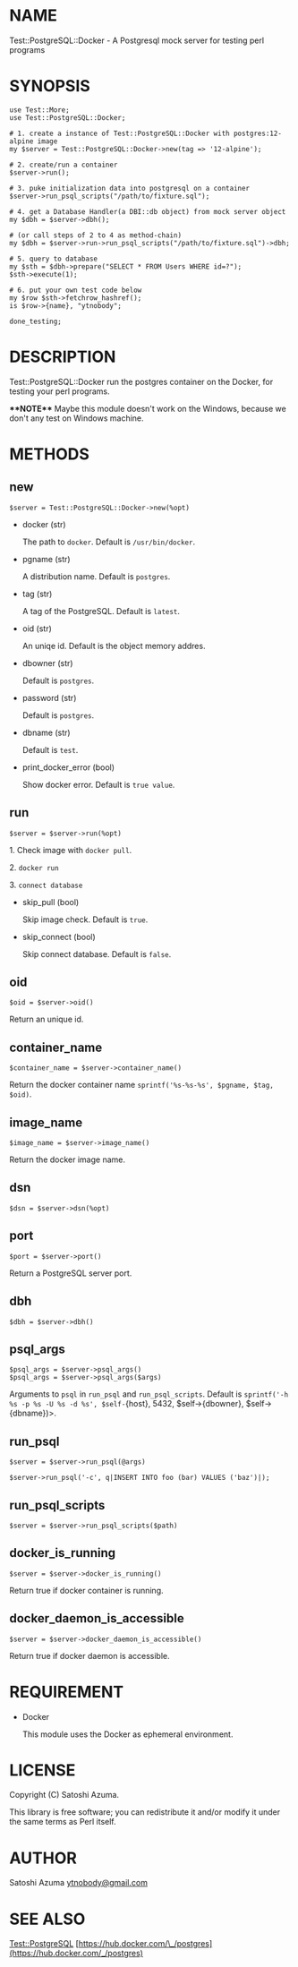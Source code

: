 # NAME

Test::PostgreSQL::Docker - A Postgresql mock server for testing perl programs

# SYNOPSIS

    use Test::More;
    use Test::PostgreSQL::Docker;
    
    # 1. create a instance of Test::PostgreSQL::Docker with postgres:12-alpine image
    my $server = Test::PostgreSQL::Docker->new(tag => '12-alpine');
    
    # 2. create/run a container
    $server->run();
    
    # 3. puke initialization data into postgresql on a container
    $server->run_psql_scripts("/path/to/fixture.sql");
    
    # 4. get a Database Handler(a DBI::db object) from mock server object
    my $dbh = $server->dbh();
    
    # (or call steps of 2 to 4 as method-chain)
    my $dbh = $server->run->run_psql_scripts("/path/to/fixture.sql")->dbh;
    
    # 5. query to database
    my $sth = $dbh->prepare("SELECT * FROM Users WHERE id=?");
    $sth->execute(1);
    
    # 6. put your own test code below
    my $row $sth->fetchrow_hashref();
    is $row->{name}, "ytnobody";
    
    done_testing;

# DESCRIPTION

Test::PostgreSQL::Docker run the postgres container on the Docker, for testing your perl programs.

**\*\*NOTE\*\*** Maybe this module doesn't work on the Windows, because we don't any test on Windows machine.

# METHODS

## new

    $server = Test::PostgreSQL::Docker->new(%opt)

- docker (str)

    The path to `docker`. Default is `/usr/bin/docker`.

- pgname (str)

    A distribution name. Default is `postgres`.

- tag (str)

    A tag of the PostgreSQL. Default is `latest`. 

- oid (str)

    An uniqe id. Default is the object memory addres.

- dbowner (str)

    Default is `postgres`.

- password (str)

    Default is `postgres`.

- dbname (str)

    Default is `test`.

- print\_docker\_error (bool)

    Show docker error. Default is `true value`.

## run

    $server = $server->run(%opt)

1\. Check image with `docker pull`.

2\. `docker run`

3\. `connect database`

- skip\_pull (bool)

    Skip image check. Default is `true`.

- skip\_connect (bool)

    Skip connect database. Default is `false`.

## oid

    $oid = $server->oid()

Return an unique id.

## container\_name

    $container_name = $server->container_name()

Return the docker container name `sprintf('%s-%s-%s', $pgname, $tag, $oid)`.

## image\_name

    $image_name = $server->image_name()

Return the docker image name.

## dsn

    $dsn = $server->dsn(%opt)

## port

    $port = $server->port()

Return a PostgreSQL server port.

## dbh

    $dbh = $server->dbh()

## psql\_args

    $psql_args = $server->psql_args()
    $psql_args = $server->psql_args($args)

Arguments to `psql` in `run_psql` and `run_psql_scripts`.
Default is `sprintf('-h %s -p %s -U %s -d %s', $self-`{host}, 5432, $self->{dbowner}, $self->{dbname})>.

## run\_psql

    $server = $server->run_psql(@args)

    $server->run_psql('-c', q|INSERT INTO foo (bar) VALUES ('baz')|);

## run\_psql\_scripts

    $server = $server->run_psql_scripts($path)

## docker\_is\_running

    $server = $server->docker_is_running()

Return true if docker container is running.

## docker\_daemon\_is\_accessible

    $server = $server->docker_daemon_is_accessible()

Return true if docker daemon is accessible.

# REQUIREMENT

- Docker

    This module uses the Docker as ephemeral environment.

# LICENSE

Copyright (C) Satoshi Azuma.

This library is free software; you can redistribute it and/or modify
it under the same terms as Perl itself.

# AUTHOR

Satoshi Azuma <ytnobody@gmail.com>

# SEE ALSO

[Test::PostgreSQL](https://metacpan.org/pod/Test::PostgreSQL)
[https://hub.docker.com/\_/postgres](https://hub.docker.com/_/postgres)
